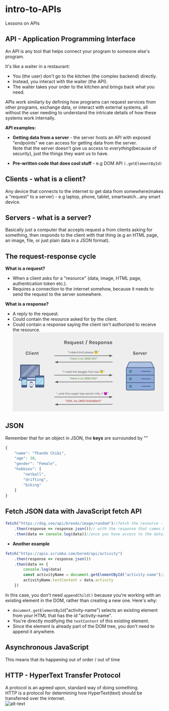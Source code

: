 # intro-to-APIs
Lessons on APIs

## API - Application Programming Interface
An API is any tool that helps connect your program to someone else's program.<br>

It's like a waiter in a restaurant:

* You (the user) don't go to the kitchen (the complex backend) directly.
* Instead, you interact with the waiter (the API).
* The waiter takes your order to the kitchen and brings back what you need.

APIs work similarly by defining how programs can request services from other programs, exchange data, or interact with external systems, all without the user needing to understand the intricate details of how these systems work internally.<br>

**API examples:**<br>
* **Getting data from a server** - the server hosts an API with exposed "endpoints" we can access for getting data from the server.<br>
Note that the server doesn't give us access to *everything*(because of security), just the things they want us to have.

* **Pre-written code that does cool stuff** - e.g DOM API `(.getElementById)`

## Clients - what is a client?
Any device that connects to the internet to get data from somewhere(makes a "request" to a server) - e.g laptop, phone, tablet, smartwatch...any smart device.

## Servers - what is a server?
Basically just a computer that accepts request a from clients asking for something, then responds to the client with that thing (e.g an HTML page, an image, file, or just plain data in a JSON format).

## The request-response cycle
**What is a request?**<br>
* When a client asks for a "resource" (data, image, HTML page, authentication token etc.).
* Requires a connection to the internet somehow, because it needs to send the request to the server somewhere.

**What is a response?**<br>
* A reply to the request.
* Could contain the resource asked for by the client.
* Could contain a response saying the client isn't authorized to receive the resource.<br>
![screenshot](/images/request-response.png)

## JSON
Remember that for an object in JSON, the **keys** are surrounded by ""
```JavaScript
{
    "name": "Thando Chibi",
    "age": 30,
    "gender": "Female",
    "hobbies": [
        "netball",
        "drifting",
        "biking"
    ]
}
```
## Fetch JSON data with JavaScript fetch API
```JavaScript
fetch("https://dog.ceo/api/breeds/image/random")//fetch the resource - in this case, insert URL wrapped in ""
    .then(response => response.json())// with the response that comes back, change the body of the response from JSON to JavaScript 
    .then(data => console.log(data))//once you have access to the data, console log the data
```
* **Another example**
```JavaScript
fetch("https://apis.scrimba.com/bored/api/activity")
    .then(response => response.json())
    .then(data => {
        console.log(data)
        const activityName = document.getElementById("activity-name")//in HTML, you create an <h1> element and give it an ID of activity-name
        activityName.textContent = data.activity
    })
```
In this case, you don't need `appendChild()` because you're working with an existing element in the DOM, rather than creating a new one. Here's why:<br>

* `document.getElementById`("activity-name") selects an existing element from your HTML that has the id "activity-name".
* You're directly modifying the `textContent` of this existing element.
* Since the element is already part of the DOM tree, you don't need to append it anywhere.

## Asynchronous JavaScript
This means that its happening out of order / out of time

## HTTP - HyperText Transfer Protocol
A protocol is an agreed upon, standard way of doing something.<br>
HTTP is a protocol for determining how HyperText(text) should be transferred over the internet.<br>
![alt-text](/intro-to-APIs/images/request-components.png)